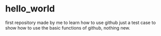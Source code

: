 # hello_world
first repository made by me to learn how to use github
just a test case to show how to use the basic functions of
github, nothing new.
